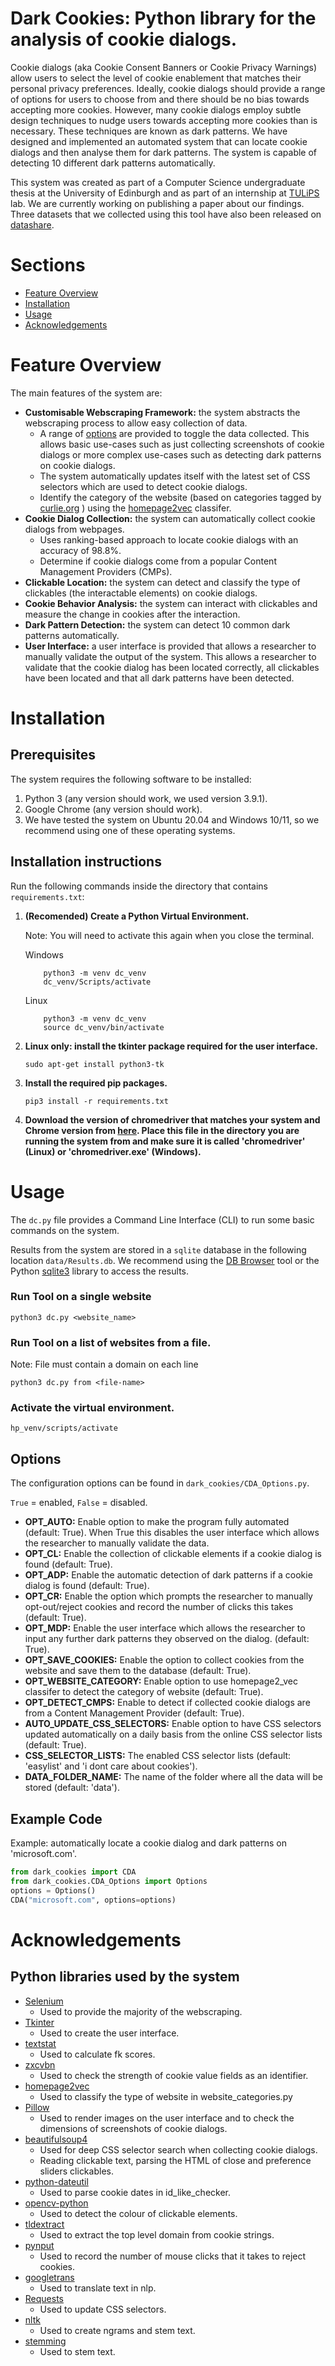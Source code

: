 # Dark Cookies: Python library for the analysis of cookie dialogs.
Cookie dialogs (aka Cookie Consent Banners or Cookie Privacy Warnings) allow users to select the level of cookie enablement that matches their personal privacy preferences.  Ideally, cookie dialogs should provide a range of options for users to choose from and there should be no bias towards accepting more cookies. However, many cookie dialogs employ subtle design techniques to nudge users towards accepting more cookies than is necessary. These techniques are known as dark patterns. We have designed and implemented an automated system that can locate cookie dialogs and then analyse them for dark patterns. The system is capable of detecting 10 different dark patterns automatically. 

This system was created as part of a Computer Science undergraduate thesis at the University of Edinburgh and as part of an internship at [TULiPS](https://groups.inf.ed.ac.uk/tulips/) lab. We are currently working on publishing a paper about our findings.
Three datasets that we collected using this tool have also been released on [datashare](https://datashare.ed.ac.uk/handle/10283/4453).

# Sections
- [Feature Overview](#feature-overview)
- [Installation](#installation)
- [Usage](#usage)
- [Acknowledgements](#acknowledgements)
# Feature Overview
The main features of the system are:
- **Customisable Webscraping Framework:** the system abstracts the webscraping process to allow easy collection of data.
  - A range of [options](#options) are provided to toggle the data collected.  This allows basic use-cases such as just collecting screenshots of cookie dialogs or more complex use-cases such as detecting dark patterns on cookie dialogs.
  - The system automatically updates itself with the latest set of CSS selectors which are used to detect cookie dialogs.
  - Identify the category of the website (based on categories tagged by [curlie.org](https://curlie.org/docs/en/license.html) ) using the [homepage2vec](https://github.com/epfl-dlab/Homepage2vec) classifer.
- **Cookie Dialog Collection:** the system can automatically collect cookie dialogs from webpages.
  - Uses ranking-based approach to locate cookie dialogs with an accuracy of 98.8%.
  - Determine if cookie dialogs come from a popular Content Management Providers (CMPs).
- **Clickable Location:** the system can detect and classify the type of clickables (the interactable elements) on cookie dialogs.
- **Cookie Behavior Analysis:** the system can interact with clickables and measure the change in cookies after the interaction.
- **Dark Pattern Detection:** the system can detect 10 common dark patterns automatically.
- **User Interface:** a user interface is provided that allows a researcher to manually validate the output of the system. This allows a researcher to validate that the cookie dialog has been located correctly, all clickables have been located and that all dark patterns have been detected.
# Installation
## Prerequisites
The system requires the following software to be installed:
1. Python 3 (any version should work, we used version 3.9.1).
2. Google Chrome (any version should work).
3. We have tested the system on Ubuntu 20.04 and Windows 10/11, so we recommend using one of these operating systems.

## Installation instructions
Run the following commands inside the directory that contains `requirements.txt`:
1. **(Recomended) Create a Python Virtual Environment.**

    Note: You will need to activate this again when you close the terminal.

    Windows
    ```terminal
        python3 -m venv dc_venv
        dc_venv/Scripts/activate 
    ```


    Linux
    ```terminal
        python3 -m venv dc_venv
        source dc_venv/bin/activate 
    ```
2. **Linux only: install the tkinter package required for the user interface.**
    ```terminal
    sudo apt-get install python3-tk
    ```
3. **Install the required pip packages.**
    ```terminal
    pip3 install -r requirements.txt
    ```
4. **Download the version of chromedriver that matches your system and Chrome version from [here](https://chromedriver.chromium.org/downloads). Place this file in the directory you are running the system from and make sure it is called 'chromedriver' (Linux) or 'chromedriver.exe' (Windows).**
# Usage
The `dc.py` file provides a Command Line Interface (CLI) to run some basic commands on the system.

Results from the system are stored in a `sqlite` database in the following location `data/Results.db`. We recommend using the [DB Browser](https://sqlitebrowser.org/) tool or the Python [sqlite3](https://docs.python.org/3/library/sqlite3.html) library to access the results. 

### Run Tool on a single website
```terminal
python3 dc.py <website_name>
```

### Run Tool on a list of websites from a file.
Note: File must contain a domain on each line
```terminal
python3 dc.py from <file-name>
```

### Activate the virtual environment.
```terminal
hp_venv/scripts/activate
```


## Options
The configuration options can be found in `dark_cookies/CDA_Options.py`.

`True` = enabled, `False` = disabled.
- **OPT_AUTO:** Enable option to make the program fully automated (default: True). When True this disables the user interface which allows the researcher to manually validate the data.
- **OPT_CL:** Enable the collection of clickable elements if a cookie dialog is found (default: True).
- **OPT_ADP:** Enable the automatic detection of dark patterns if a cookie dialog is found (default: True).
- **OPT_CR:** Enable the option which prompts the researcher to manually opt-out/reject cookies and record the number of clicks this takes (default: True).
- **OPT_MDP:** Enable the user interface which allows the researcher to input any further dark patterns they observed on the dialog. (default: True).
- **OPT_SAVE_COOKIES:** Enable the option to collect cookies from the website and save them to the database (default: True).
- **OPT_WEBSITE_CATEGORY:** Enable option to use homepage2_vec classifer to detect the category of website (default: True).
- **OPT_DETECT_CMPS:** Enable to detect if collected cookie dialogs are from a Content Management Provider (default: True).
- **AUTO_UPDATE_CSS_SELECTORS:** Enable option to have CSS selectors updated automatically on a daily basis from the online CSS selector lists (default: True).
- **CSS_SELECTOR_LISTS:** The enabled CSS selector lists (default: 'easylist' and 'i dont care about cookies').
- **DATA_FOLDER_NAME:** The name of the folder where all the data will be stored (default: 'data').

## Example Code
Example: automatically locate a cookie dialog and dark patterns on 'microsoft.com'.
```py
from dark_cookies import CDA
from dark_cookies.CDA_Options import Options
options = Options()
CDA("microsoft.com", options=options)
```
# Acknowledgements
## Python libraries used by the system
- [Selenium](https://pypi.org/project/selenium/4.3.0/)
  - Used to provide the majority of the webscraping.
- [Tkinter](https://docs.python.org/3/library/tkinter.html)
  - Used to create the user interface.
- [textstat](https://pypi.org/project/textstat/0.7.2/)
  - Used to calculate fk scores.
- [zxcvbn](https://pypi.org/project/zxcvbn/4.4.28/)
  - Used to check the strength of cookie value fields as an identifier.
- [homepage2vec](https://pypi.org/project/homepage2vec/0.0.3rc0/)
  - Used to classify the type of website in website_categories.py
- [Pillow](https://pypi.org/project/Pillow/8.2.0/)
  - Used to render images on the user interface and to check the dimensions of screenshots of cookie dialogs.
- [beautifulsoup4](https://pypi.org/project/beautifulsoup4/4.10.0/)
  - Used for deep CSS selector search when collecting cookie dialogs.
  - Reading clickable text, parsing the HTML of close and preference sliders clickables.
- [python-dateutil](https://pypi.org/project/python-dateutil/2.8.2)
  - Used to parse cookie dates in id_like_checker.
- [opencv-python](https://pypi.org/project/opencv-python/4.5.4.58/)
  - Used to detect the colour of clickable elements.
- [tldextract](https://pypi.org/project/tldextract/3.3.0/)
  - Used to extract the top level domain from cookie strings.
- [pynput](https://pypi.org/project/pynput/1.7.4/)
  - Used to record the number of mouse clicks that it takes to reject cookies.
- [googletrans](https://pypi.org/project/googletrans/4.0.0rc1/)
  - Used to translate text in nlp.
- [Requests](https://pypi.org/project/requests/2.25.1/)
  - Used to update CSS selectors.
- [nltk](https://pypi.org/project/nltk/3.6.7/)
  - Used to create ngrams and stem text.
- [stemming](https://pypi.org/project/stemming/1.0/)
  - Used to stem text.